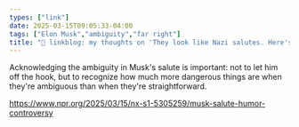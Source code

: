 ```yaml
---
types: ["link"]
date: 2025-03-15T09:05:33-04:00
tags: ["Elon Musk","ambiguity","far right"]
title: "🔗 linkblog: my thoughts on 'They look like Nazi salutes. Here's why some people think they're a joke'"
---
```

Acknowledging the ambiguity in Musk's salute is important: not to let him off the hook, but to recognize how much more dangerous things are when they're ambiguous than when they're straightforward.

https://www.npr.org/2025/03/15/nx-s1-5305259/musk-salute-humor-controversy